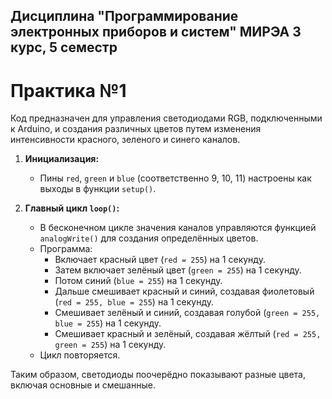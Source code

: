 ## Дисциплина "Программирование электронных приборов и систем" МИРЭА 3 курс, 5 семестр

# Практика №1

Код предназначен для управления светодиодами RGB, подключенными к Arduino, и создания различных цветов путем изменения интенсивности красного, зеленого и синего каналов. 

1. **Инициализация:**
   - Пины `red`, `green` и `blue` (соответственно 9, 10, 11) настроены как выходы в функции `setup()`. 

2. **Главный цикл `loop()`:**
   - В бесконечном цикле значения каналов управляются функцией `analogWrite()` для создания определённых цветов.
   - Программа:
     - Включает красный цвет (`red = 255`) на 1 секунду.
     - Затем включает зелёный цвет (`green = 255`) на 1 секунду.
     - Потом синий (`blue = 255`) на 1 секунду.
     - Дальше смешивает красный и синий, создавая фиолетовый (`red = 255, blue = 255`) на 1 секунду.
     - Смешивает зелёный и синий, создавая голубой (`green = 255, blue = 255`) на 1 секунду.
     - Смешивает красный и зелёный, создавая жёлтый (`red = 255, green = 255`) на 1 секунду.
   - Цикл повторяется.

Таким образом, светодиоды поочерёдно показывают разные цвета, включая основные и смешанные.

